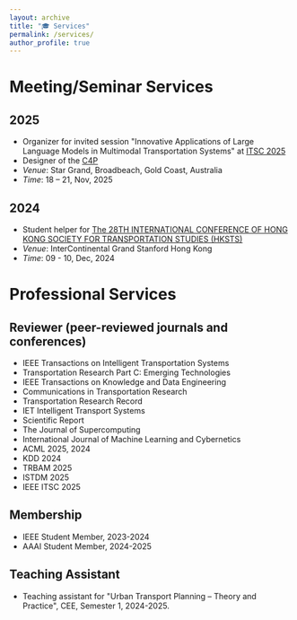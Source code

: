 ```yaml
---
layout: archive
title: "🎓 Services"
permalink: /services/
author_profile: true
---
```


# Meeting/Seminar Services

## 2025
- Organizer for invited session "Innovative Applications of Large Language Models in Multimodal Transportation Systems" at [ITSC 2025](https://ieee-itsc.org/2025/)
- Designer of the [C4P](../images/ITSC25-LLM4TR-C4P-Flyer-Final.pdf)
- *Venue*: Star Grand, Broadbeach, Gold Coast, Australia
- *Time*: 18 – 21, Nov, 2025
  
## 2024
- Student helper for [The 28TH INTERNATIONAL CONFERENCE OF HONG KONG SOCIETY FOR TRANSPORTATION STUDIES (HKSTS)](https://www.hksts.org/conf24b.htm)
- *Venue*: InterContinental Grand Stanford Hong Kong
- *Time*: 09 - 10, Dec, 2024

# Professional Services

## Reviewer (peer-reviewed journals and conferences)
- IEEE Transactions on Intelligent Transportation Systems
- Transportation Research Part C: Emerging Technologies
- IEEE Transactions on Knowledge and Data Engineering
- Communications in Transportation Research
- Transportation Research Record
- IET Intelligent Transport Systems
- Scientific Report
- The Journal of Supercomputing
- International Journal of Machine Learning and Cybernetics
- ACML 2025, 2024
- KDD 2024
- TRBAM 2025
- ISTDM 2025
- IEEE ITSC 2025

## Membership
- IEEE Student Member, 2023-2024
- AAAI Student Member, 2024-2025

## Teaching Assistant
- Teaching assistant for "Urban Transport Planning – Theory and Practice", CEE, Semester 1, 2024-2025.
